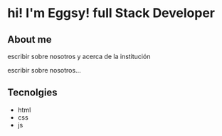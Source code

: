 # hi! I'm Eggsy! full Stack Developer
## About me 

escribir sobre nosotros y acerca de la institución

escribir sobre nosotros...

## Tecnolgies 
- html 
- css
- js
